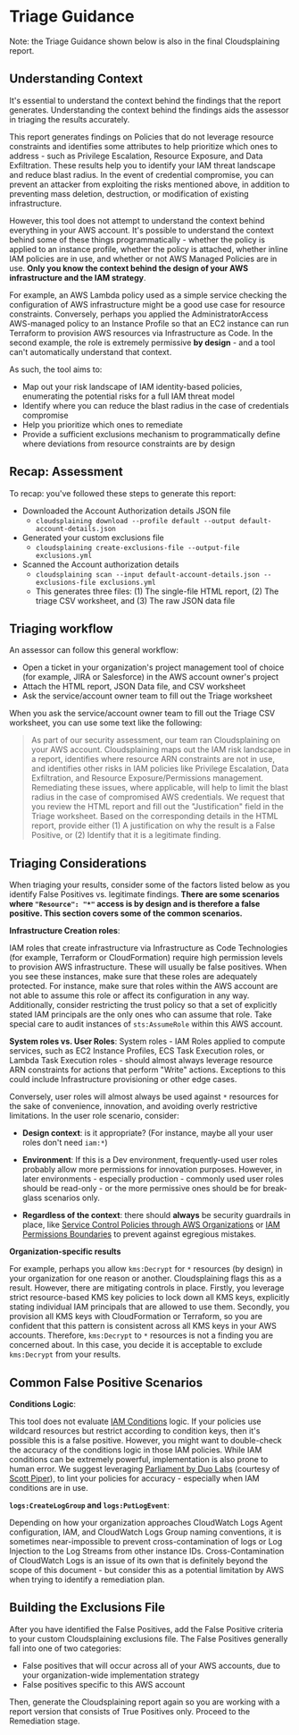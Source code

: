 # Triage Guidance

Note: the Triage Guidance shown below is also in the final Cloudsplaining report.

## Understanding Context

It's essential to understand the context behind the findings that the report generates. Understanding the context behind the findings aids the assessor in triaging the results accurately.

This report generates findings on Policies that do not leverage resource constraints and identifies some attributes to help prioritize which ones to address - such as Privilege Escalation, Resource Exposure, and Data Exfiltration. These results help you to identify your IAM threat landscape and reduce blast radius. In the event of credential compromise, you can prevent an attacker from exploiting the risks mentioned above, in addition to preventing mass deletion, destruction, or modification of existing infrastructure.

However, this tool does not attempt to understand the context behind everything in your AWS account. It's possible to understand the context behind some of these things programmatically - whether the policy is applied to an instance profile, whether the policy is attached, whether inline IAM policies are in use, and whether or not AWS Managed Policies are in use. **Only you know the context behind the design of your AWS infrastructure and the IAM strategy**.


For example, an AWS Lambda policy used as a simple service checking the configuration of AWS infrastructure might be a good use case for resource constraints. Conversely, perhaps you applied the AdministratorAccess AWS-managed policy to an Instance Profile so that an EC2 instance can run Terraform to provision AWS resources via Infrastructure as Code. In the second example, the role is extremely permissive **by design** - and a tool can't automatically understand that context.

As such, the tool aims to:

* Map out your risk landscape of IAM identity-based policies, enumerating the potential risks for a full IAM threat model
* Identify where you can reduce the blast radius in the case of credentials compromise
* Help you prioritize which ones to remediate
* Provide a sufficient exclusions mechanism to programmatically define where deviations from resource constraints are by design

## Recap: Assessment

To recap: you've followed these steps to generate this report:

* Downloaded the Account Authorization details JSON file
    - `cloudsplaining download --profile default --output default-account-details.json`
* Generated your custom exclusions file
    - `cloudsplaining create-exclusions-file --output-file exclusions.yml`
* Scanned the Account authorization details
    - `cloudsplaining scan --input default-account-details.json --exclusions-file exclusions.yml`
    - This generates three files: (1) The single-file HTML report, (2) The triage CSV worksheet, and (3) The raw JSON data file

## Triaging workflow

An assessor can follow this general workflow:

* Open a ticket in your organization's project management tool of choice (for example, JIRA or Salesforce) in the AWS account owner's project
* Attach the HTML report, JSON Data file, and CSV worksheet
* Ask the service/account owner team to fill out the Triage worksheet

When you ask the service/account owner team to fill out the Triage CSV worksheet, you can use some text like the following:

> As part of our security assessment, our team ran Cloudsplaining on your AWS account. Cloudsplaining maps out the IAM risk landscape in a report, identifies where resource ARN constraints are not in use, and identifies other risks in IAM policies like Privilege Escalation, Data Exfiltration, and Resource Exposure/Permissions management. Remediating these issues, where applicable, will help to limit the blast radius in the case of compromised AWS credentials.
> We request that you review the HTML report and fill out the "Justification" field in the Triage worksheet. Based on the corresponding details in the HTML report, provide either (1) A justification on why the result is a False Positive, or (2) Identify that it is a legitimate finding.


## Triaging Considerations

When triaging your results, consider some of the factors listed below as you identify False Positives vs. legitimate findings. **There are some scenarios where `"Resource": "*"` access is by design and is therefore a false positive. This section covers some of the common scenarios.**

**Infrastructure Creation roles**:

 IAM roles that create infrastructure via Infrastructure as Code Technologies (for example, Terraform or CloudFormation) require high permission levels to provision AWS infrastructure. These will usually be false positives. When you see these instances, make sure that these roles are adequately protected. For instance, make sure that roles within the AWS account are not able to assume this role or affect its configuration in any way. Additionally, consider restricting the trust policy so that a set of explicitly stated IAM principals are the only ones who can assume that role. Take special care to audit instances of `sts:AssumeRole` within this AWS account.

**System roles vs. User Roles**: System roles - IAM Roles applied to compute services, such as EC2 Instance Profiles, ECS Task Execution roles, or Lambda Task Execution roles - should almost always leverage resource ARN constraints for actions that perform "Write" actions. Exceptions to this could include Infrastructure provisioning or other edge cases.

Conversely, user roles will almost always be used against `*` resources for the sake of convenience, innovation, and avoiding overly restrictive limitations. In the user role scenario, consider:

* **Design context**: is it appropriate? (For instance, maybe all your user roles don't need `iam:*`)

* **Environment**: If this is a Dev environment, frequently-used user roles probably allow more permissions for innovation purposes. However, in later environments - especially production - commonly used user roles should be read-only - or the more permissive ones should be for break-glass scenarios only.

* **Regardless of the context**: there should **always** be security guardrails in place, like [Service Control Policies through AWS Organizations](https://docs.aws.amazon.com/organizations/latest/userguide/orgs_manage_policies_scp.html) or [IAM Permissions Boundaries](https://docs.aws.amazon.com/IAM/latest/UserGuide/access_policies_boundaries.html) to prevent against egregious mistakes.

**Organization-specific results**

For example, perhaps you allow `kms:Decrypt` for `*` resources (by design) in your organization for one reason or another. Cloudsplaining flags this as a result. However, there are mitigating controls in place. Firstly, you leverage strict resource-based KMS key policies to lock down all KMS keys, explicitly stating individual IAM principals that are allowed to use them. Secondly, you provision all KMS keys with CloudFormation or Terraform, so you are confident that this pattern is consistent across all KMS keys in your AWS accounts. Therefore, `kms:Decrypt` to `*` resources is not a finding you are concerned about. In this case, you decide it is acceptable to exclude `kms:Decrypt` from your results.

## Common False Positive Scenarios

**Conditions Logic**:

This tool does not evaluate [IAM Conditions](https://docs.aws.amazon.com/IAM/latest/UserGuide/reference_policies_elements_condition.html) logic. If your policies use wildcard resources but restrict according to condition keys, then it's possible this is a false positive. However, you might want to double-check the accuracy of the conditions logic in those IAM policies. While IAM conditions can be extremely powerful, implementation is also prone to human error. We suggest leveraging [Parliament by Duo Labs](https://github.com/duo-labs/parliament/) (courtesy of [Scott Piper](https://twitter.com/0xdabbad00)), to lint your policies for accuracy - especially when IAM conditions are in use.

**`logs:CreateLogGroup` and `logs:PutLogEvent`**:

Depending on how your organization approaches CloudWatch Logs Agent configuration, IAM, and CloudWatch Logs Group naming conventions, it is sometimes near-impossible to prevent cross-contamination of logs or Log Injection to the Log Streams from other instance IDs. Cross-Contamination of CloudWatch Logs is an issue of its own that is definitely beyond the scope of this document - but consider this as a potential limitation by AWS when trying to identify a remediation plan.

## Building the Exclusions File

After you have identified the False Positives, add the False Positive criteria to your custom Cloudsplaining exclusions file. The False Positives generally fall into one of two categories:

* False positives that will occur across all of your AWS accounts, due to your organization-wide implementation strategy</li>
* False positives specific to this AWS account

Then, generate the Cloudsplaining report again so you are working with a report version that consists of True Positives only. Proceed to the Remediation stage.

